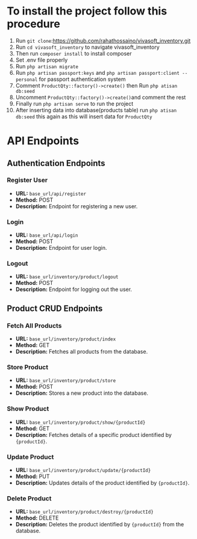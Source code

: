 # To install the project follow this procedure
1. Run `git clone`:https://github.com/rahathossaino/vivasoft_inventory.git
2. Run `cd vivasoft_inventory` to navigate vivasoft_inventory
3. Then run `composer install` to install composer
4. Set .env file properly
5. Run `php artisan migrate`
6. Run `php artisan passport:keys` and `php artisan passport:client --personal` for passport authentication system
7. Comment `ProductQty::factory()->create()` then Run `php atisan db:seed`
8. Uncomment `ProductQty::factory()->create()`and comment the rest
9. Finally run `php artisan serve` to run the project 
10. After inserting data into  database(products table) run `php atisan db:seed` this again as this will insert data for `ProductQty`


# API Endpoints

## Authentication Endpoints

### Register User
- **URL:** `base_url/api/register`
- **Method:** POST
- **Description:** Endpoint for registering a new user.

### Login
- **URL:** `base_url/api/login`
- **Method:** POST
- **Description:** Endpoint for user login.

### Logout
- **URL:** `base_url/inventory/product/logout`
- **Method:** POST
- **Description:** Endpoint for logging out the user.

## Product CRUD Endpoints

### Fetch All Products
- **URL:** `base_url/inventory/product/index`
- **Method:** GET
- **Description:** Fetches all products from the database.

### Store Product
- **URL:** `base_url/inventory/product/store`
- **Method:** POST
- **Description:** Stores a new product into the database.

### Show Product
- **URL:** `base_url/inventory/product/show/{productId}`
- **Method:** GET
- **Description:** Fetches details of a specific product identified by `{productId}`.

### Update Product
- **URL:** `base_url/inventory/product/update/{productId}`
- **Method:** PUT
- **Description:** Updates details of the product identified by `{productId}`.

### Delete Product
- **URL:** `base_url/inventory/product/destroy/{productId}`
- **Method:** DELETE
- **Description:** Deletes the product identified by `{productId}` from the database.